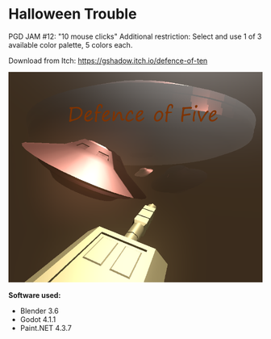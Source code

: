 # Halloween Trouble
PGD JAM #12: "10 mouse clicks"
Additional restriction: Select and use 1 of 3 available color palette, 5 colors each.

Download from Itch: https://gshadow.itch.io/defence-of-ten

![Defence of Ten cover image](docs/Cover.png)

**Software used:**
* Blender 3.6
* Godot 4.1.1
* Paint.NET 4.3.7
